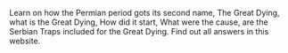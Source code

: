 Learn on how the Permian period gots its second name, The Great Dying, what is the Great Dying, How did it start, What were the cause, are the Serbian Traps included for the Great Dying. Find out all answers in this website.

